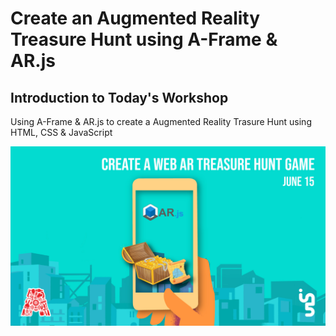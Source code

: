 # Create an Augmented Reality Treasure Hunt using A-Frame & AR.js

## Introduction to Today's Workshop

Using A-Frame & AR.js to create a Augmented Reality Trasure Hunt using HTML, CSS & JavaScript <br/>

![functional diagram](https://github.com/The-Assembly/Ar.js_TreasureHunt/blob/master/Create-An-AR-Treasure-Hunt.jpg)
